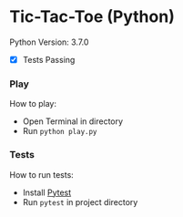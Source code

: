 # Tic-Tac-Toe (Python)
Python Version: 3.7.0  
- [x] Tests Passing

### Play
How to play:
- Open Terminal in directory
- Run ```python play.py```

### Tests
How to run tests:
- Install [Pytest](https://docs.pytest.org/en/latest/getting-started.html)
- Run ```pytest``` in project directory